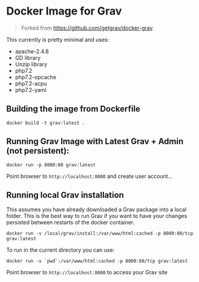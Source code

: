 # Docker Image for Grav

> Forked from https://github.com/getgrav/docker-grav

This currently is pretty minimal and uses:

* apache-2.4.8
* GD library
* Unzip library
* php7.2
* php7.2-opcache
* php7.2-acpu
* php7.2-yaml

## Building the image from Dockerfile

```
docker build -t grav:latest .
```

## Running Grav Image with Latest Grav + Admin (not persistent):

```
docker run -p 8000:80 grav:latest
```

Point browser to `http://localhost:8000` and create user account...

## Running local Grav installation

This assumes you have already downloaded a Grav package into a local folder. This is the best way to run Grav if you want to have your changes persisted between restarts of the docker container.

```
docker run -v /local/grav/install:/var/www/html:cached -p 8000:80/tcp grav:latest
```

To run in the current directory you can use:

```
docker run -v `pwd`:/var/www/html:cached -p 8000:80/tcp grav:latest
```

Point browser to `http://localhost:8000` to access your Grav site

